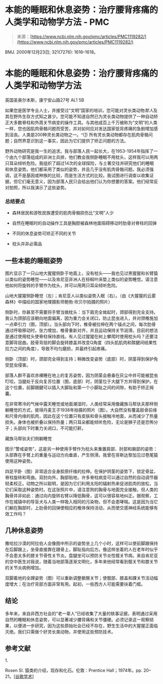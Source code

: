 <!--yml

category: 未分类

date: 2024-05-27 15:05:52

-->

# 本能的睡眠和休息姿势：治疗腰背疼痛的人类学和动物学方法 - PMC

> 来源：[https://www.ncbi.nlm.nih.gov/pmc/articles/PMC1119282/](https://www.ncbi.nlm.nih.gov/pmc/articles/PMC1119282/)

BMJ. 2000年12月23日; 321(7276): 1616–1618。

# 本能的睡眠和休息姿势：治疗腰背疼痛的人类学和动物学方法

英国圣奥尔本斯，康宁安山路27号 AL1 5B

如果您是医学专业人士，并接受过“文明”国家的培训，您可能对灵长类动物*智人*及其在野外生存方式知之甚少。您可能不知道自然已为灵长类动物提供了一种自动矫正大多数脊柱和外周关节病变的操作工具。与其他成百上千万被称为“文明”的人类一样，您也因肌肉骨骼问题而受苦，并对如何应对发达国家低背疼痛的急剧增加感到沮丧。人类是200种灵长类动物之一。^([1](#B1)) 所有灵长类动物都存在肌肉骨骼问题；自然界意识到这一事实，因此为它们提供了矫正问题的方法。

野外动物研究是我一生的追求。我与部落人民一起长大，在1953-1954年指挥了一个由九个部落组成的非洲士兵排，他们教会我侧卧睡眠不用枕头，这样我可以用两只耳朵倾听危险。我组织了超过14次的全球探险，与土著交往并研究他们的睡眠和休息姿势。他们都采用了类似的姿势，并且几乎没有肌肉骨骼问题。我必须强调，这不是基因或种族的比较，而是生活方式的比较。我试图进行调查以收集证据，但它们毫无意义，因为部落人民只会给出他们认为你想要的答案。他们经常反对拍照，所以我演示了这些姿势。

### 总结要点

+   森林居民和游牧民族遭受的肌肉骨骼损伤比“文明”人少

+   自然在睡眠时的自动操作工具是胸腔被森林地面阻碍移动时肋骨对脊柱的回弹

+   不同的休息姿势可矫正不同的关节

+   枕头并非必需品

## 一些本能的睡眠姿势

图片显示了一只山地大猩猩侧卧于地面上，没有枕头——我也见过黑猩猩和长臂猿以类似的姿势睡觉——以及肯尼亚非洲人在棕榈叶床垫上类似的姿势睡觉。请注意他如何将旋转的手臂作为枕头，并可以用两只耳朵倾听危险。

山地大猩猩侧卧睡觉（左）；肯尼亚人以类似姿势入眠（右）。（由《大猩猩的云雾森林》中描绘的国家地理摄影师鲍勃·坎贝尔拍摄的照片）

侧卧时，你甚至不需要将手臂当做枕头：当下肩完全耸起时，颈部得到完全支持。我认为颈部应该朝向地面偏离，因为重力会关闭口，防止昆虫进入，并对颈椎施加一点牵引力（图，顶部）。当头部向下时，椎骨被拉伸在两个锚点之间，每次肋骨通过呼吸移动时，张力增加，椎骨重新对齐，并且运动保持关节润滑。目前的想法是通过使用枕头使脊柱保持直线。有人见过猩猩在树上攀爬时使用枕头吗？还要注意脚背屈曲。胫骨背屈的脚会旋转膝盖并改变Q角度（四头肌肌肉和髌腱间结果性拉力之间的角度），导致不均匀磨损，并最终引起疼痛。

侧卧（顶部）时，颈部完全得到支持；稍微改变姿势（底部）时，阴茎得到保护免受昆虫侵害。

部落人群不喜欢赤裸睡在地上的复苏姿势，因为阴茎会悬垂在灰尘中并可能被昆虫叮咬。当腿处于反向复苏位置（图，底部）时，阴茎位于大腿下方并得到保护。在这个位置，前脚跟腱可以插入大脚趾和第一个小脚趾之间的间隙，有助于矫正拇囊。

在非常寒冷的气候中露天睡觉或地面潮湿时，人类经常采用像藏族马帮驮夫那样侧躺睡觉的方式，彼得丹麦王子1938年拍摄的照片（图）。大自然没有覆盖胫骨前缘和尺骨内缘的肌肉，因此在这个位置只有皮肤和骨头接触冷地面，从而减少了热量损失。身体也被折叠以保持热量；两只耳朵都能倾听危险，无论是狮子还是恐怖分子；头部向下时重力关闭口，不可能打鼾。

藏族马帮驮夫们侧躺睡觉

图示“警戒姿势”，这是另一种使用手臂作为枕头来重置肩部、肘部和腕部的姿势：头部靠在手臂上的重量与运动方向垂直，产生侧滑。我曾在哥斯达黎加见过卷尾猿使用这种姿势。

四足平卧（图）非常适合全身胶原纤维的拉伸。在保护阴茎的姿势下，锁定骨盆，脊柱旋转和弯曲。双肘向外，胸部贴地，许多脊柱病变可以通过自然的自动调节器轻柔校正。动物之所以聪明，是因为它们利用太阳的辐射热来促进肌肉的放松，当它们采取这种姿势时。在这张照片中，请注意狗的胸骨与地面完全接触，但人类的胸骨并非如此：通过向内旋转右臂以降低胸骨，这可以很容易地纠正。据观察，工作在城镇中的导盲犬与人类一样吸入相同的污染物，但不会患哮喘。这是因为当它们躺在胸部时，上肋骨的回弹使相应的椎体保持活动，从而使交感神经系统能够有效工作吗？

## 几种休息姿势

撒哈拉沙漠的阿拉伯人会像图中所示的姿势坐上几个小时，这样可以使前脚跟保持在后脚跟上，坐骨直接靠在跟骨上，脚趾指向后方。像这样坐着的人在老年时似乎不会患太多的膝关节骨性关节炎。盘腿坐可以预防关节炎性髋关节病。来自肯尼亚的空中医生对我说，随着当地部落逐渐文明化，多年来他经常看到髋关节和膝关节的关节炎病例增加。

双脚着地的全蹲姿势（图）可以重新调整骶髂关节；使髋部、膝盖和踝关节活动幅度增大；在治疗背部方面非常有用。起初，一些西方人可能需要扶着门框。

## 结论

多年来，来自非西方社会的“老一辈人”已经收集了大量的轶事证据，表明通过采用自然的睡眠和休息姿势，可以显著减少腰背痛和关节僵硬。必须记录这一观察结果，以便进一步研究，因为这些原始社会已经不存在，野生生活中的大猩猩正面临灭绝。我们只需做个好灵长类动物，并使用这些预防技术。

## 参考文献

1\. 

Rosen SI. 猿类的介绍，现存和化石。伦敦：Prentice Hall；1974年。pp. 20–21。[[谷歌学术](https://scholar.google.com/scholar_lookup?title=Introduction+to+the+primates,+living+and+fossil.&author=SI+Rosen&publication_year=1974&)]
